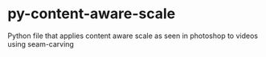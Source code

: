 # py-content-aware-scale
Python file that applies content aware scale as seen in photoshop to videos using seam-carving
